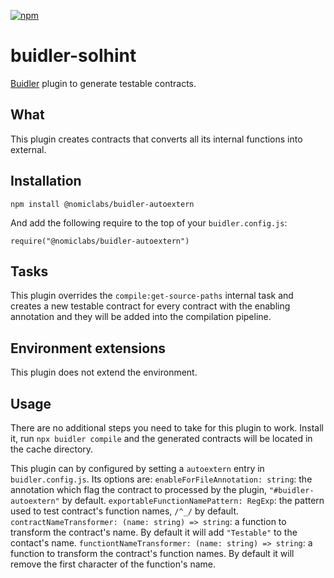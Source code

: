 [![npm](https://img.shields.io/npm/v/@nomiclabs/buidler-autoextern.svg)](https://www.npmjs.com/package/@nomiclabs/buidler-autoextern)


	
 
 # buidler-solhint
[Buidler](http://getbuidler.com) plugin to generate testable contracts.

 ## What
This plugin creates contracts that converts all its internal functions into external.

 ## Installation
```
npm install @nomiclabs/buidler-autoextern
```

 And add the following require to the top of your ```buidler.config.js```:

 ```require("@nomiclabs/buidler-autoextern")```
 ## Tasks
This plugin overrides the ```compile:get-source-paths``` internal task and creates a new testable contract for every contract with the enabling annotation and they will be added into the compilation pipeline.

 ## Environment extensions
This plugin does not extend the environment.

 ## Usage
There are no additional steps you need to take for this plugin to work. Install it, run `npx buidler compile` and the generated contracts will be located in the cache directory.

This plugin can by configured by setting a `autoextern` entry in `buidler.config.js`. Its options are:
```enableForFileAnnotation: string```: the annotation which flag the contract to processed by the plugin, ```"#buidler-autoextern"``` by default.
```exportableFunctionNamePattern: RegExp```: the pattern used to test contract's function names, ```/^_/``` by default.
```contractNameTransformer: (name: string) => string```: a function to transform the contract's name. By default it will add ```"Testable"``` to the contact's name.
```functiontNameTransformer: (name: string) => string```: a function to transform the contract's function names. By default it will remove the first character of the function's name.
